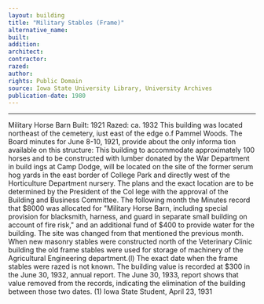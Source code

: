 ```yaml
---
layout: building
title: "Military Stables (Frame)"
alternative_name: 
built: 
addition:
architect: 
contractor: 
razed: 
author:
rights: Public Domain
source: Iowa State University Library, University Archives
publication-date: 1980 
---
```

---

Military Horse Barn 
Built: 1921 Razed: ca. 1932 
This building was located northeast of the cemetery, iust east of the edge o.f Pammel Woods. 
The Board minutes for June 8-10, 1921, provide about the only informa tion available on this structure: 
This building to accommodate approximately 100 horses and to be constructed with lumber donated by the War Department in build ings at Camp Dodge, will be located on the site of the former serum hog yards in the east border of College Park and directly west of the Horticulture Department nursery. The plans and the exact location are to be determined by the President of the Col lege with the approval of the Building and Business Committee. 
The following month the Minutes record that $8000 was allocated for "Military Horse Barn, including special provision for blacksmith, harness, and guard in separate small building on account of fire risk," and an additional fund of $400 to provide water for the building. The site was changed from that mentioned the previous month. 
When new masonry stables were constructed north of the Veterinary Clinic building the old frame stables were used for storage of machinery of the Agricultural Engineering department.(l) 
The exact date when the frame stables were razed is not known. The building value is recorded at $300 in the June 30, 1932, annual report. The June 30, 1933, report shows that value removed from the records, indicating the elimination of the building between those two dates. 
(1) Iowa State Student, April 23, 1931
